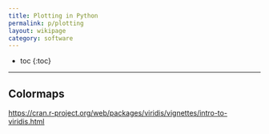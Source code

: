 ```yaml
---
title: Plotting in Python
permalink: p/plotting
layout: wikipage
category: software
---
```


* toc
{:toc}

----

## Colormaps

https://cran.r-project.org/web/packages/viridis/vignettes/intro-to-viridis.html
